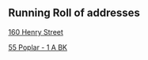 ## Running Roll of addresses

[160 Henry Street](https://resourcecdn.azureedge.net/reporthtml/89bb7de3f9074f69ad5f7743dc9931e4.html)

[55 Poplar - 1 A BK](https://resourcecdn.azureedge.net/reporthtml/fd300b2324b443b5aab530739b66e1e7.html)

